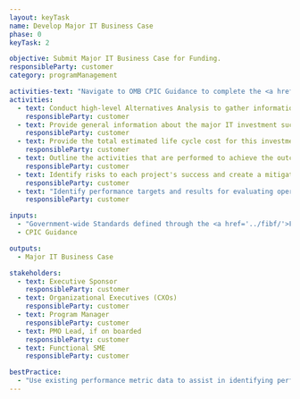 ```yaml
---
layout: keyTask
name: Develop Major IT Business Case
phase: 0
keyTask: 2

objective: Submit Major IT Business Case for Funding.
responsibleParty: customer
category: programManagement

activities-text: "Navigate to OMB CPIC Guidance to complete the <a href='https://www.whitehouse.gov/sites/whitehouse.gov/files/omb/assets/egov_docs/fy19_it_budget_guidance.pdf'>Major IT Business Case:</a>"
activities:
  - text: Conduct high-level Alternatives Analysis to gather information needed for Major IT Business Case
    responsibleParty: customer
  - text: Provide general information about the major IT investment such as investment name, UII (unique investment identifier), brief description of investment, brief description of investment ROI including benefits both internal and external to the government
    responsibleParty: customer
  - text: Provide the total estimated life cycle cost for this investment
    responsibleParty: customer
  - text: Outline the activities that are performed to achieve the outcome of each project
    responsibleParty: customer
  - text: Identify risks to each project's success and create a mitigation plan for the identified risk
    responsibleParty: customer
  - text: "Identify performance targets and results for evaluating operations. Operational performance metrics should seek to answer more subjective questions in the specific areas of: Customer Satisfaction, Strategic and Business Results, Financial Performance, and Innovation"
    responsibleParty: customer

inputs:
  - "Government-wide Standards defined through the <a href='../fibf/'>Federal Integrated Business Framework (FIBF)</a> website"
  - CPIC Guidance

outputs:
  - Major IT Business Case

stakeholders:
  - text: Executive Sponsor
    responsibleParty: customer
  - text: Organizational Executives (CXOs)
    responsibleParty: customer
  - text: Program Manager
    responsibleParty: customer
  - text: PMO Lead, if on boarded
    responsibleParty: customer
  - text: Functional SME
    responsibleParty: customer

bestPractice:
  - "Use existing performance metric data to assist in identifying performance targets (i.e. previous Federal Benchmarking results, Customer Satisfaction Surveys, etc.). Consider contacting <a href='mailto:ussm.m3@gsa.gov'>ussm.m3@gsa.gov</a> for assistance researching agency specific and government-wide results."
---
```

